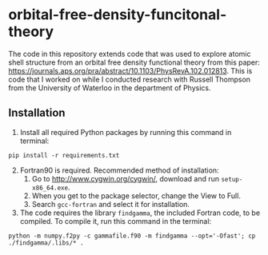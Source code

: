 # orbital-free-density-funcitonal-theory

The code in this repository extends code that was used to explore atomic shell structure from an orbital free density functional theory from this paper: <https://journals.aps.org/pra/abstract/10.1103/PhysRevA.102.012813>. This is code that I worked on while I conducted research with Russell Thompson from the University of Waterloo in the department of Physics.

## Installation

1. Install all required Python packages by running this command in terminal:

```{bash}
pip install -r requirements.txt
```

2. Fortran90 is required. Recommended method of installation: 
   1. Go to <http://www.cygwin.org/cygwin/>, download and run `setup-x86_64.exe`. 
   2. When you get to the package selector, change the View to Full. 
   3. Search `gcc-fortran` and select it for installation.
3. The code requires the library `findgamma`, the included Fortran code, to be compiled. To compile it, run this command in the terminal:

```{bash}
python -m numpy.f2py -c gammafile.f90 -m findgamma --opt='-Ofast'; cp ./findgamma/.libs/* .
```
